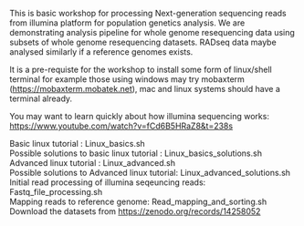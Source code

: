 This is basic workshop for processing Next-generation sequencing reads from illumina platform for population genetics analysis. We are demonstrating analysis pipeline for whole genome resequencing data using subsets of  whole genome resequencing datasets. RADseq data maybe analysed similarly if a reference genomes exists.

It is a pre-requiste for the workshop to install some form of linux/shell terminal for example those using windows may try mobaxterm (https://mobaxterm.mobatek.net), mac and linux systems should have a terminal already.

You may want to learn quickly about how illumina sequencing works: https://www.youtube.com/watch?v=fCd6B5HRaZ8&t=238s


Basic linux tutorial : Linux_basics.sh \
Possible solutions to basic linux tutorial : Linux_basics_solutions.sh \
Advanced linux tutorial : Linux_advanced.sh \
Possible solutions to Advanced linux tutorial: Linux_advanced_solutions.sh \
Initial read processing of illumina seqeuncing reads: Fastq_file_processing.sh \
Mapping reads to reference genome: Read_mapping_and_sorting.sh \
Download the datasets from https://zenodo.org/records/14258052
